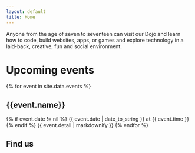 ```yaml
---
layout: default
title: Home
---
```


Anyone from the age of seven to seventeen can visit our Dojo and learn how to code, build websites, apps, or games and explore technology in a laid-back, creative, fun and social environment.

# Upcoming events

{% for event in site.data.events %}
## {{event.name}}
{% if event.date != nil %}
{{ event.date | date_to_string }} at {{ event.time }}
{% endif %}
{{ event.detail | markdownify }}
{% endfor %}

## Find us

<div id="mapdiv"></div>
<style>
    #mapdiv { width:350px; height:250px; }
    div.olControlAttribution { bottom:3px; }
</style>
<script src="https://www.openlayers.org/api/OpenLayers.js"></script>
<script>
    map = new OpenLayers.Map("mapdiv");
    var mapnik = new OpenLayers.Layer.OSM();
    map.addLayer(mapnik);

    var lonlat = new OpenLayers.LonLat(-1.755102, 53.79562).transform(
        new OpenLayers.Projection("EPSG:4326"), // transform from WGS 1984
        new OpenLayers.Projection("EPSG:900913") // to Spherical Mercator
      );

    var zoom = 13;

    var markers = new OpenLayers.Layer.Markers( "Markers" );
    map.addLayer(markers);
    markers.addMarker(new OpenLayers.Marker(lonlat));

    map.setCenter(lonlat, zoom);
</script>



    